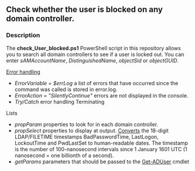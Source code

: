 ## Check whether the user is blocked on any domain controller.
### Description

The **check_User_blocked.ps1** PowerShell script in this repository allows you to search all domain controllers to see if a user is locked out.
You can enter *sAMAccountName*, *DistinguishedName*, *objectSid* or *objectGUID*.

[Error handling](https://github.com/devops-collective-inc/big-book-of-powershell-error-handling-spanish/blob/master/manuscript/controlling-error-reporting-behavior-and-intercepting-errors.md)
 - *ErrorVariable = $errLog* a list of errors that have occurred since the command was called is stored in error.log.
 - *ErrorAction = "SilentlyContinue"* errors are not displayed in the console. 
 - *Try/Catch* error handling Terminating

Lists
 - *propParam* properties to look for in each domain controller.
 - *propSelect* properties to display at output. [Converts](https://www.epochconverter.com/ldap) the 18-digit LDAP/FILETIME timestamps BadPasswordTime, LastLogon, LockoutTime and PwdLastSet to human-readable dates. The timestamp is the number of 100-nanosecond intervals since 1 January 1601 UTC (1 nanosecond = one billionth of a second).
 - *getParams* parameters that should be passed to the [Get-ADUser](https://learn.microsoft.com/en-us/powershell/module/activedirectory/get-aduser?view=windowsserver2025-ps) cmdlet
